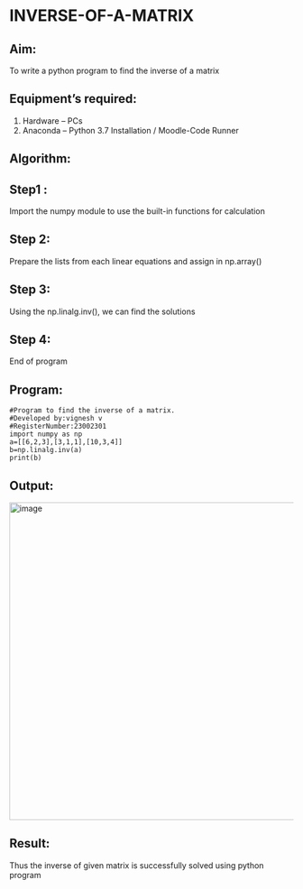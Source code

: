 # INVERSE-OF-A-MATRIX
## Aim:
To write a python program to find the inverse of a matrix
## Equipment’s required:
1. 	Hardware – PCs
2. 	Anaconda – Python 3.7 Installation / Moodle-Code Runner
## Algorithm:
## Step1 :
Import the numpy module to use the built-in functions for calculation
## Step 2:
Prepare the lists from each linear equations and assign in np.array()
## Step 3:
Using the np.linalg.inv(), we can find the solutions
## Step 4:
End of program

## Program:
```
#Program to find the inverse of a matrix.
#Developed by:vignesh v
#RegisterNumber:23002301
import numpy as np
a=[[6,2,3],[3,1,1],[10,3,4]]
b=np.linalg.inv(a)
print(b)
```
## Output:
<img width="563" alt="image" src="https://github.com/Vickyy-0/INVERSE-OF-A-MATRIX/assets/110780412/2580bc0f-11eb-4eb3-b617-2514a775fb83">

## Result:
Thus the inverse of given matrix is successfully solved using python program

